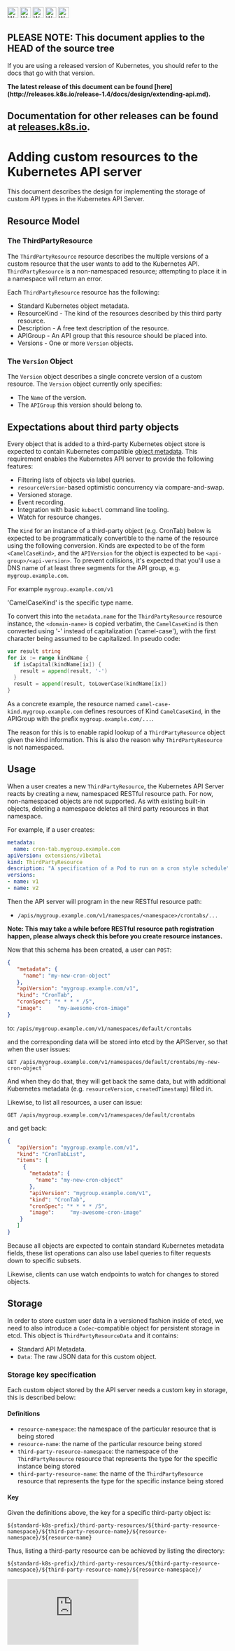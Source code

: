 <!-- BEGIN MUNGE: UNVERSIONED_WARNING -->

<!-- BEGIN STRIP_FOR_RELEASE -->

<img src="http://kubernetes.io/kubernetes/img/warning.png" alt="WARNING"
     width="25" height="25">
<img src="http://kubernetes.io/kubernetes/img/warning.png" alt="WARNING"
     width="25" height="25">
<img src="http://kubernetes.io/kubernetes/img/warning.png" alt="WARNING"
     width="25" height="25">
<img src="http://kubernetes.io/kubernetes/img/warning.png" alt="WARNING"
     width="25" height="25">
<img src="http://kubernetes.io/kubernetes/img/warning.png" alt="WARNING"
     width="25" height="25">

<h2>PLEASE NOTE: This document applies to the HEAD of the source tree</h2>

If you are using a released version of Kubernetes, you should
refer to the docs that go with that version.

<!-- TAG RELEASE_LINK, added by the munger automatically -->
<strong>
The latest release of this document can be found
[here](http://releases.k8s.io/release-1.4/docs/design/extending-api.md).

Documentation for other releases can be found at
[releases.k8s.io](http://releases.k8s.io).
</strong>
--

<!-- END STRIP_FOR_RELEASE -->

<!-- END MUNGE: UNVERSIONED_WARNING -->

# Adding custom resources to the Kubernetes API server

This document describes the design for implementing the storage of custom API
types in the Kubernetes API Server.


## Resource Model

### The ThirdPartyResource

The `ThirdPartyResource` resource describes the multiple versions of a custom
resource that the user wants to add to the Kubernetes API. `ThirdPartyResource`
is a non-namespaced resource; attempting to place it in a namespace will return
an error.

Each `ThirdPartyResource` resource has the following:
   * Standard Kubernetes object metadata.
   * ResourceKind - The kind of the resources described by this third party
resource.
   * Description - A free text description of the resource.
   * APIGroup - An API group that this resource should be placed into.
   * Versions - One or more `Version` objects.

### The `Version` Object

The `Version` object describes a single concrete version of a custom resource.
The `Version` object currently only specifies:
   * The `Name` of the version.
   * The `APIGroup` this version should belong to.

## Expectations about third party objects

Every object that is added to a third-party Kubernetes object store is expected
to contain Kubernetes compatible [object metadata](../devel/api-conventions.md#metadata).
This requirement enables the Kubernetes API server to provide the following
features:
   * Filtering lists of objects via label queries.
   * `resourceVersion`-based optimistic concurrency via compare-and-swap.
   * Versioned storage.
   * Event recording.
   * Integration with basic `kubectl` command line tooling.
   * Watch for resource changes.

The `Kind` for an instance of a third-party object (e.g. CronTab) below is
expected to be programmatically convertible to the name of the resource using
the following conversion. Kinds are expected to be of the form
`<CamelCaseKind>`, and the `APIVersion` for the object is expected to be
`<api-group>/<api-version>`. To prevent collisions, it's expected that you'll
use a DNS name of at least three segments for the API group, e.g. `mygroup.example.com`.

For example `mygroup.example.com/v1`

'CamelCaseKind' is the specific type name.

To convert this into the `metadata.name` for the `ThirdPartyResource` resource
instance, the `<domain-name>` is copied verbatim, the `CamelCaseKind` is then
converted using '-' instead of capitalization ('camel-case'), with the first
character being assumed to be capitalized. In pseudo code:

```go
var result string
for ix := range kindName {
  if isCapital(kindName[ix]) {
    result = append(result, '-')
  }
  result = append(result, toLowerCase(kindName[ix])
}
```

As a concrete example, the resource named `camel-case-kind.mygroup.example.com` defines
resources of Kind `CamelCaseKind`, in the APIGroup with the prefix
`mygroup.example.com/...`.

The reason for this is to enable rapid lookup of a `ThirdPartyResource` object
given the kind information. This is also the reason why `ThirdPartyResource` is
not namespaced.

## Usage

When a user creates a new `ThirdPartyResource`, the Kubernetes API Server reacts
by creating a new, namespaced RESTful resource path. For now, non-namespaced
objects are not supported. As with existing built-in objects, deleting a
namespace deletes all third party resources in that namespace.

For example, if a user creates:

```yaml
metadata:
  name: cron-tab.mygroup.example.com
apiVersion: extensions/v1beta1
kind: ThirdPartyResource
description: "A specification of a Pod to run on a cron style schedule"
versions:
- name: v1
- name: v2
```

Then the API server will program in the new RESTful resource path:
   * `/apis/mygroup.example.com/v1/namespaces/<namespace>/crontabs/...`

**Note: This may take a while before RESTful resource path registration happen, please
always check this before you create resource instances.**

Now that this schema has been created, a user can `POST`:

```json
{
   "metadata": {
     "name": "my-new-cron-object"
   },
   "apiVersion": "mygroup.example.com/v1",
   "kind": "CronTab",
   "cronSpec": "* * * * /5",
   "image":     "my-awesome-cron-image"
}
```

to: `/apis/mygroup.example.com/v1/namespaces/default/crontabs`

and the corresponding data will be stored into etcd by the APIServer, so that
when the user issues:

```
GET /apis/mygroup.example.com/v1/namespaces/default/crontabs/my-new-cron-object`
```

And when they do that, they will get back the same data, but with additional
Kubernetes metadata (e.g. `resourceVersion`, `createdTimestamp`) filled in.

Likewise, to list all resources, a user can issue:

```
GET /apis/mygroup.example.com/v1/namespaces/default/crontabs
```

and get back:

```json
{
   "apiVersion": "mygroup.example.com/v1",
   "kind": "CronTabList",
   "items": [
     {
       "metadata": {
         "name": "my-new-cron-object"
       },
       "apiVersion": "mygroup.example.com/v1",
       "kind": "CronTab",
       "cronSpec": "* * * * /5",
       "image":     "my-awesome-cron-image"
    }
   ]
}
```

Because all objects are expected to contain standard Kubernetes metadata fields,
these list operations can also use label queries to filter requests down to
specific subsets.

Likewise, clients can use watch endpoints to watch for changes to stored
objects.

## Storage

In order to store custom user data in a versioned fashion inside of etcd, we
need to also introduce a `Codec`-compatible object for persistent storage in
etcd. This object is `ThirdPartyResourceData` and it contains:
   * Standard API Metadata.
   * `Data`: The raw JSON data for this custom object.

### Storage key specification

Each custom object stored by the API server needs a custom key in storage, this
is described below:

#### Definitions

   * `resource-namespace`: the namespace of the particular resource that is
being stored
   * `resource-name`: the name of the particular resource being stored
   * `third-party-resource-namespace`: the namespace of the `ThirdPartyResource`
resource that represents the type for the specific instance being stored
   * `third-party-resource-name`: the name of the `ThirdPartyResource` resource
that represents the type for the specific instance being stored

#### Key

Given the definitions above, the key for a specific third-party object is:

```
${standard-k8s-prefix}/third-party-resources/${third-party-resource-namespace}/${third-party-resource-name}/${resource-namespace}/${resource-name}
```

Thus, listing a third-party resource can be achieved by listing the directory:

```
${standard-k8s-prefix}/third-party-resources/${third-party-resource-namespace}/${third-party-resource-name}/${resource-namespace}/
```


<!-- BEGIN MUNGE: GENERATED_ANALYTICS -->
[![Analytics](https://kubernetes-site.appspot.com/UA-36037335-10/GitHub/docs/design/extending-api.md?pixel)]()
<!-- END MUNGE: GENERATED_ANALYTICS -->
